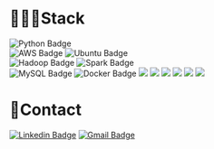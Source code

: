 <!---
Zyapagetti/Zyapagetti is a ✨ special ✨ repository because its `README.md` (this file) appears on your GitHub profile.
You can click the Preview link to take a look at your changes.
--->

<!---
Badges4-README.md-Profile
https://github.com/alexandresanlim/Badges4-README.md-Profile
--->
# 🧑🏻‍💻Stack
![Python Badge](https://img.shields.io/badge/Python-FFD43B?style=for-the-badge&logo=python&logoColor=blue)<br>
![AWS Badge](https://img.shields.io/badge/AWS-232F3E?style=for-the-badge&logo=AmazonAWS&logoColor=FF9900)
![Ubuntu Badge](https://img.shields.io/badge/Ubuntu-E95420?style=for-the-badge&logo=ubuntu&logoColor=white)<br>
![Hadoop Badge](https://img.shields.io/badge/Apache_Hadoop-66CCFF?style=for-the-badge&logo=ApacheHadoop&logoColor=black)
![Spark Badge](https://img.shields.io/badge/Apache_Spark-FFFFFF?style=for-the-badge&logo=apachespark&logoColor=#E35A16)<br>
![MySQL Badge](https://img.shields.io/badge/MySQL-4479A1?style=for-the-badge&logo=MySQL&logoColor=white)
![Docker Badge](https://img.shields.io/badge/Docker-2CA5E0?style=for-the-badge&logo=docker&logoColor=white)
![](https://img.shields.io/badge/-?style=for-the-badge&logo=&logoColor=black)
![](https://img.shields.io/badge/-?style=for-the-badge&logo=&logoColor=black)
![](https://img.shields.io/badge/-?style=for-the-badge&logo=&logoColor=black)
![](https://img.shields.io/badge/-?style=for-the-badge&logo=&logoColor=black)
![](https://img.shields.io/badge/-?style=for-the-badge&logo=&logoColor=black)
![](https://img.shields.io/badge/-?style=for-the-badge&logo=&logoColor=black)

# 🤙Contact
[![Linkedin Badge](https://img.shields.io/badge/LinkedIn-0A66C2?logo=Linkedin&logoColor=white&link=https://www.linkedin.com/in/zyaparrot)](https://www.linkedin.com/in/zyaparrot)
[![Gmail Badge](https://img.shields.io/badge/jeff9435@gmail.com-EA4335?logo=Gmail&logoColor=white)](mailto:jeff9435@gmail.com)
